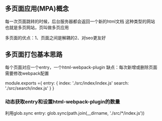 ## 多页面应用(MPA)概念

每一次页面跳转的时候，后台服务器都会返回一个新的html文档
这种类型的网站也就是多页网站，页叫做多页应用

多页面的优点：1、页面之间是解耦的2、对seo更友好

## 多页面打包基本思路
每个页面对应一个entry，一个html-webpack-plugin
缺点：每次新增或删除页面需要修改webpack配置

module.exports ={
    entry: {
        index: './src/index/index.js'
        search: './src/search/index.js'
    }
}

### 动态获取entry和设置html-webpack-plugin的数量
利用glob.sync
entry: glob.sync(path.join(__dirname, './src/*/index.js'))



